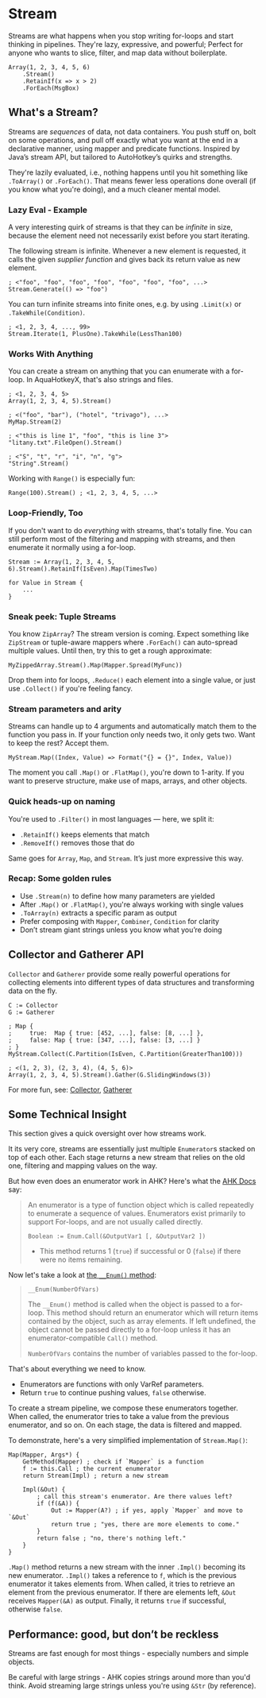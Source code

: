 # Stream

Streams are what happens when you stop writing for-loops and start thinking in
pipelines. They're lazy, expressive, and powerful; Perfect for anyone who
wants to slice, filter, and map data without boilerplate.

```ahk
Array(1, 2, 3, 4, 5, 6)
    .Stream()
    .RetainIf(x => x > 2)
    .ForEach(MsgBox)
```

## What's a Stream?

Streams are *sequences* of data, not data containers. You push stuff on,
bolt on some operations, and pull off exactly what you want at the end in a
declarative manner, using mapper and predicate functions. Inspired by Java’s
stream API, but tailored to AutoHotkey’s quirks and strengths.

They're lazily evaluated, i.e., nothing happens until you hit something like
`.ToArray()` or `.ForEach()`. That means fewer less operations done overall
(if you know what you're doing), and a much cleaner mental model.

### Lazy Eval - Example

A very interesting quirk of streams is that they can be *infinite* in size,
because the element need not necessarily exist before you start iterating.

The following stream is infinite. Whenever a new element is requested,
it calls the given *supplier function* and gives back its return value as
new element.

```ahk
; <"foo", "foo", "foo", "foo", "foo", "foo", "foo", ...>
Stream.Generate(() => "foo")
```

You can turn infinite streams into finite ones, e.g. by using `.Limit(x)`
or `.TakeWhile(Condition)`.

```ahk
; <1, 2, 3, 4, ..., 99>
Stream.Iterate(1, PlusOne).TakeWhile(LessThan100)
```

### Works With Anything

You can create a stream on anything that you can enumerate with a for-loop. In
AquaHotkeyX, that's also strings and files.

```ahk
; <1, 2, 3, 4, 5>
Array(1, 2, 3, 4, 5).Stream()

; <("foo", "bar"), ("hotel", "trivago"), ...>
MyMap.Stream(2)

; <"this is line 1", "foo", "this is line 3">
"litany.txt".FileOpen().Stream()

; <"S", "t", "r", "i", "n", "g">
"String".Stream()
```

Working with `Range()` is especially fun:

```ahk
Range(100).Stream() ; <1, 2, 3, 4, 5, ...>
```

### Loop-Friendly, Too

If you don't want to do *everything* with streams, that's totally fine.
You can still perform most of the filtering and mapping with streams, and
then enumerate it normally using a for-loop.

```ahk
Stream := Array(1, 2, 3, 4, 5, 6).Stream().RetainIf(IsEven).Map(TimesTwo)

for Value in Stream {
    ...
}
```

### Sneak peek: Tuple Streams

You know `ZipArray`? The stream version is coming. Expect something like
`ZipStream` or tuple-aware mappers where `.ForEach()` can auto-spread multiple
values. Until then, try this to get a rough approximate:

```ahk
MyZippedArray.Stream().Map(Mapper.Spread(MyFunc))
```

Drop them into for loops, `.Reduce()` each element into a single value,
or just use `.Collect()` if you're feeling fancy.

### Stream parameters and arity

Streams can handle up to 4 arguments and automatically match them to the
function you pass in. If your function only needs two, it only gets two.
Want to keep the rest? Accept them.

```ahk
MyStream.Map((Index, Value) => Format("{} = {}", Index, Value))
```

The moment you call `.Map()` or `.FlatMap()`, you're down to 1-arity. If you
want to preserve structure, make use of maps, arrays, and other objects.

### Quick heads-up on naming

You're used to `.Filter()` in most languages — here, we split it:

- `.RetainIf()` keeps elements that match
- `.RemoveIf()` removes those that do

Same goes for `Array`, `Map`, and `Stream`. It’s just more expressive this way.

### Recap: Some golden rules

- Use `.Stream(n)` to define how many parameters are yielded
- After `.Map()` or `.FlatMap()`, you're always working with single values
- `.ToArray(n)` extracts a specific param as output
- Prefer composing with `Mapper`, `Combiner`, `Condition` for clarity
- Don’t stream giant strings unless you know what you’re doing

## Collector and Gatherer API

`Collector` and `Gatherer` provide some really powerful operations for
collecting elements into different types of data structures and transforming
data on the fly.

```ahk
C := Collector
G := Gatherer

; Map {
;     true:  Map { true: [452, ...], false: [8, ...] },
;     false: Map { true: [347, ...], false: [3, ...] }
; }
MyStream.Collect(C.Partition(IsEven, C.Partition(GreaterThan100)))

; <(1, 2, 3), (2, 3, 4), (4, 5, 6)>
Array(1, 2, 3, 4, 5).Stream().Gather(G.SlidingWindows(3))
```

For more fun, see: [Collector](./Collector.md), [Gatherer](./Gatherer.md)

## Some Technical Insight

This section gives a quick oversight over how streams work.

It its very core, streams are essentially just multiple `Enumerator`s stacked
on top of each other. Each stage returns a new stream that relies on the
old one, filtering and mapping values on the way.

But how even does an enumerator work in AHK?
Here's what the
[AHK Docs](https://www.autohotkey.com/docs/v2/lib/Enumerator.htm) say:

>An enumerator is a type of function object which is called repeatedly to
>enumerate a sequence of values. Enumerators exist primarily to support
>For-loops, and are not usually called directly.
>
>```ahk
>Boolean := Enum.Call(&OutputVar1 [, &OutputVar2 ])
>```
>
>- This method returns 1 (`true`) if successful or 0 (`false`) if there were
>no items remaining.

Now let's take a look at [the `__Enum()` method](https://www.autohotkey.com/docs/v2/Objects.htm#__Enum):

>`__Enum(NumberOfVars)`
>
>The `__Enum()` method is called when the object is passed to a for-loop.
>This method should return an enumerator which will return items contained by
>the object, such as array elements. If left undefined, the object cannot be
>passed directly to a for-loop unless it has an enumerator-compatible
>`Call()` method.
>
>`NumberOfVars` contains the number of variables passed to the for-loop.

That's about everything we need to know.

- Enumerators are functions with only VarRef parameters.
- Return `true` to continue pushing values, `false` otherwise.

To create a stream pipeline, we compose these enumerators together. When called,
the enumerator tries to take a value from the previous enumerator, and so on.
On each stage, the data is filtered and mapped.

To demonstrate, here's a very simplified implementation of `Stream.Map()`:

```ahk
Map(Mapper, Args*) {
    GetMethod(Mapper) ; check if `Mapper` is a function
    f := this.Call ; the current enumerator
    return Stream(Impl) ; return a new stream

    Impl(&Out) {
        ; call this stream's enumerator. Are there values left?
        if (f(&A)) {
            Out := Mapper(A?) ; if yes, apply `Mapper` and move to `&Out`
            return true ; "yes, there are more elements to come."
        }
        return false ; "no, there's nothing left."
    }
}
```

`.Map()` method returns a new stream with the inner `.Impl()` becoming its new
enumerator. `.Impl()` takes a reference to `f`, which is the previous enumerator
it takes elements from. When called, it tries to retrieve an element from
the previous enumerator. If there are elements left, `&Out` receives
`Mapper(&A)` as output. Finally, it returns `true` if successful, otherwise
`false`.

## Performance: good, but don’t be reckless

Streams are fast enough for most things - especially numbers and
simple objects.

Be careful with large strings - AHK copies strings around more than you'd think.
Avoid streaming large strings unless you're using `&Str` (by reference).
